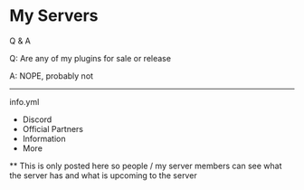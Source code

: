 # My Servers

Q & A

Q: Are any of my plugins for sale or release

A: NOPE, probably not

-------------------------

info.yml
- Discord
- Official Partners
- Information
- More

** This is only posted here so people / my server members can see what the server has and what is upcoming to the server